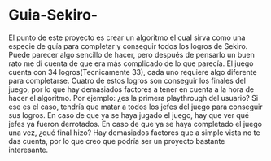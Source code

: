 # Guia-Sekiro-
El punto de este proyecto es crear un algoritmo el cual sirva como una especie de guía para completar y conseguir todos los logros de Sekiro. Puede parecer algo sencillo de hacer, pero después de pensarlo un buen rato me di cuenta de que era más complicado de lo que parecía. El juego cuenta con 34 logros(Tecnicamente 33), cada uno requiere algo diferente para completarse. Cuatro de estos logros son conseguir los finales del juego, por lo que hay demasiados factores a tener en cuenta a la hora de hacer el algoritmo.
Por ejemplo: ¿es la primera playthrough del usuario? Si ese es el caso, tendría que matar a todos los jefes del juego para conseguir sus logros. En caso de que ya se haya jugado el juego, hay que ver qué jefes ya fueron derrotados. En caso de que ya se haya completado el juego una vez, ¿qué final hizo? Hay demasiados factores que a simple vista no te das cuenta, por lo que creo que podría ser un proyecto bastante interesante.


